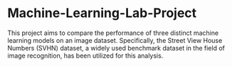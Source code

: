 # Machine-Learning-Lab-Project
This project aims to compare the performance of three distinct machine learning models on an
image dataset. Specifically, the Street View House Numbers (SVHN) dataset, a widely used benchmark dataset in the field of image recognition, has been utilized for this analysis.
